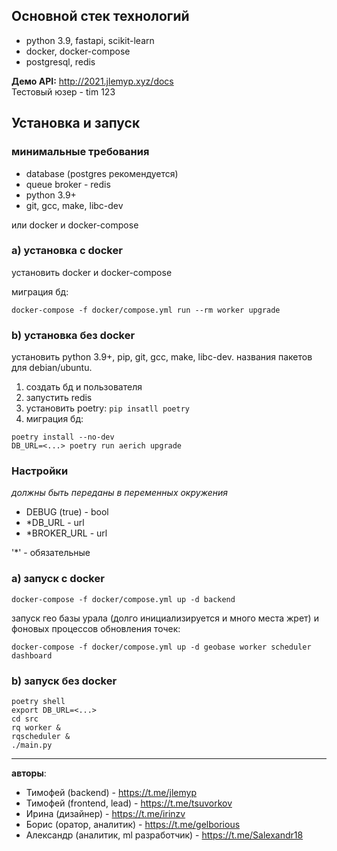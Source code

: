 ## Основной стек технологий

- python 3.9, fastapi, scikit-learn
- docker, docker-compose
- postgresql, redis

**Демо API:** http://2021.jlemyp.xyz/docs  
Тестовый юзер - tim 123

## Установка и запуск

### минимальные требования

- database (postgres рекомендуется)
- queue broker - redis
- python 3.9+
- git, gcc, make, libc-dev

или docker и docker-compose

### a) установка с docker

установить docker и docker-compose

миграция бд:
```shell
docker-compose -f docker/compose.yml run --rm worker upgrade
```

### b) установка без docker

установить python 3.9+, pip, git, gcc, make, libc-dev. названия пакетов для debian/ubuntu.

1) создать бд и пользователя
2) запустить redis
3) установить poetry: `pip insatll poetry`
4) миграция бд:
```shell
poetry install --no-dev
DB_URL=<...> poetry run aerich upgrade
```

### Настройки

*должны быть переданы в переменных окружения*

- DEBUG (true) - bool
- *DB_URL - url
- *BROKER_URL - url

'*' - обязательные

### a) запуск с docker

```shell
docker-compose -f docker/compose.yml up -d backend
```

запуск гео базы урала (долго инициализируется и много места жрет) и фоновых процессов обновления точек:
```shell
docker-compose -f docker/compose.yml up -d geobase worker scheduler dashboard
```

### b) запуск без docker

```shell
poetry shell
export DB_URL=<...>
cd src
rq worker &
rqscheduler &
./main.py
```

---

**авторы**:

- Тимофей (backend) - https://t.me/jlemyp
- Тимофей (frontend, lead) - https://t.me/tsuvorkov
- Ирина (дизайнер) - https://t.me/irinzv
- Борис (оратор, аналитик) - https://t.me/gelborious
- Александр (аналитик, ml разработчик) - https://t.me/Salexandr18
